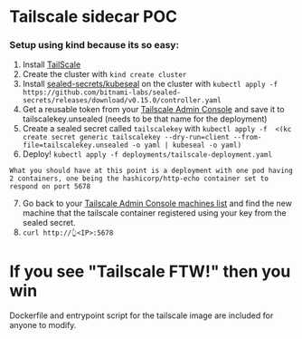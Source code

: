 # Tailscale sidecar POC

### Setup using kind because its so easy:
  1) Install [TailScale](https://tailscale.com)
  2) Create the cluster with `kind create cluster`
  3) Install [sealed-secrets/kubeseal](https://github.com/bitnami-labs/sealed-secrets) on the cluster with `kubectl apply -f https://github.com/bitnami-labs/sealed-secrets/releases/download/v0.15.0/controller.yaml`
  4) Get a reusable token from your [Tailscale Admin Console](https://login.tailscale.com/admin/authkeys) and save it to tailscalekey.unsealed (needs to be that name for the deployment)
  5) Create a sealed secret called `tailscalekey` with `kubectl apply -f  <(kc create secret generic tailscalekey --dry-run=client --from-file=tailscalekey.unsealed -o yaml | kubeseal -o yaml)` 
  6) Deploy! `kubectl apply -f deployments/tailscale-deployment.yaml`
     
 `What you should have at this point is a deployment with one pod having 2 containers, one being the hashicorp/http-echo container set to respond on port 5678`

  7) Go back to your [Tailscale Admin Console machines list](https://login.tailscale.com/admin/machines) and find the new machine that the tailscale container registered using your key from the sealed secret.
  8) `curl http://👆<IP>:5678`

# If you see "Tailscale FTW!" then you win

Dockerfile and entrypoint script for the tailscale image are included for anyone to modify.

